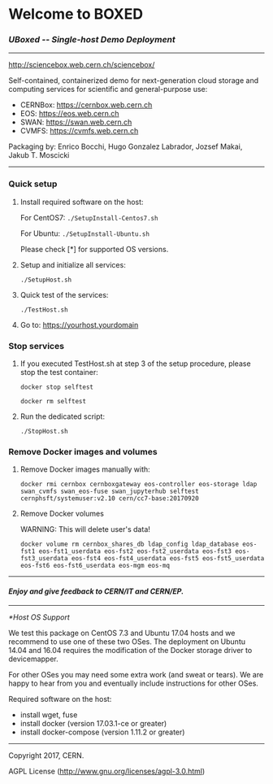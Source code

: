 # Welcome to BOXED
### *UBoxed -- Single-host Demo Deployment*

-----

http://sciencebox.web.cern.ch/sciencebox/

Self-contained, containerized demo for next-generation cloud storage and computing services for scientific and general-purpose use:

 - CERNBox: https://cernbox.web.cern.ch
 - EOS: https://eos.web.cern.ch
 - SWAN: https://swan.web.cern.ch
 - CVMFS: https://cvmfs.web.cern.ch


Packaging by: Enrico Bocchi, Hugo Gonzalez Labrador, Jozsef Makai, Jakub T. Moscicki


-----

### Quick setup

 1. Install required software on the host:

    For CentOS7:	`./SetupInstall-Centos7.sh`

    For Ubuntu:		`./SetupInstall-Ubuntu.sh`

    Please check [*] for supported OS versions.


 2. Setup and initialize all services: 

    `./SetupHost.sh`


 3. Quick test of the services:

    `./TestHost.sh`


 4. Go to: https://yourhost.yourdomain



### Stop services

 1. If you executed TestHost.sh at step 3 of the setup procedure, please stop the test container:

    `docker stop selftest`

    `docker rm selftest`


 2. Run the dedicated script:

    `./StopHost.sh`



### Remove Docker images and volumes

 1. Remove Docker images manually with:

    `docker rmi cernbox cernboxgateway eos-controller eos-storage ldap swan_cvmfs swan_eos-fuse swan_jupyterhub selftest cernphsft/systemuser:v2.10 cern/cc7-base:20170920`


 2. Remove Docker volumes

    WARNING: This will delete user's data!

    `docker volume rm cernbox_shares_db ldap_config ldap_database eos-fst1 eos-fst1_userdata eos-fst2 eos-fst2_userdata eos-fst3 eos-fst3_userdata eos-fst4 eos-fst4_userdata eos-fst5 eos-fst5_userdata eos-fst6 eos-fst6_userdata eos-mgm eos-mq`



-----

#### *Enjoy and give feedback to CERN/IT and CERN/EP.*

-----


*\*Host OS Support*

We test this package on CentOS 7.3 and Ubuntu 17.04 hosts and we recommend to use one of these two OSes.
The deployment on Ubuntu 14.04 and 16.04 requires the modification of the Docker storage driver to devicemapper.

For other OSes you may need some extra work (and sweat or tears). 
We are happy to hear from you and eventually include instructions for other OSes.


Required software on the host:

  - install wget, fuse
  - install docker (version 17.03.1-ce or greater)
  - install docker-compose (version 1.11.2 or greater)

-----

Copyright 2017, CERN.

AGPL License (http://www.gnu.org/licenses/agpl-3.0.html)

